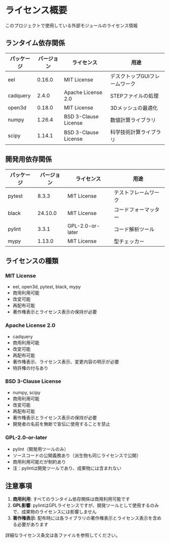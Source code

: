 # ライセンス概要

このプロジェクトで使用している外部モジュールのライセンス情報

## ランタイム依存関係

| パッケージ | バージョン | ライセンス | 用途 |
|-----------|----------|----------|------|
| eel | 0.16.0 | MIT License | デスクトップGUIフレームワーク |
| cadquery | 2.4.0 | Apache License 2.0 | STEPファイルの処理 |
| open3d | 0.18.0 | MIT License | 3Dメッシュの最適化 |
| numpy | 1.26.4 | BSD 3-Clause License | 数値計算ライブラリ |
| scipy | 1.14.1 | BSD 3-Clause License | 科学技術計算ライブラリ |

## 開発用依存関係

| パッケージ | バージョン | ライセンス | 用途 |
|-----------|----------|----------|------|
| pytest | 8.3.3 | MIT License | テストフレームワーク |
| black | 24.10.0 | MIT License | コードフォーマッター |
| pylint | 3.3.1 | GPL-2.0-or-later | コード解析ツール |
| mypy | 1.13.0 | MIT License | 型チェッカー |

## ライセンスの種類

### MIT License
- eel, open3d, pytest, black, mypy
- 商用利用可能
- 改変可能
- 再配布可能
- 著作権表示とライセンス表示の保持が必要

### Apache License 2.0
- cadquery
- 商用利用可能
- 改変可能
- 再配布可能
- 著作権表示、ライセンス表示、変更内容の明示が必要
- 特許権の付与あり

### BSD 3-Clause License
- numpy, scipy
- 商用利用可能
- 改変可能
- 再配布可能
- 著作権表示とライセンス表示の保持が必要
- 開発者の名前を無断で宣伝に使用することを禁止

### GPL-2.0-or-later
- pylint（開発用ツールのみ）
- ソースコードの公開義務あり（派生物も同じライセンスで公開）
- 商用利用可能だが制約あり
- 注：pylintは開発ツールであり、成果物には含まれない

## 注意事項

1. **商用利用**: すべてのランタイム依存関係は商用利用可能です
2. **GPL影響**: pylintはGPLライセンスですが、開発ツールとして使用するのみで、成果物のライセンスには影響しません
3. **著作権表示**: 配布時には各ライブラリの著作権表示とライセンス表示を含める必要があります

詳細なライセンス条文は各ファイルを参照してください。